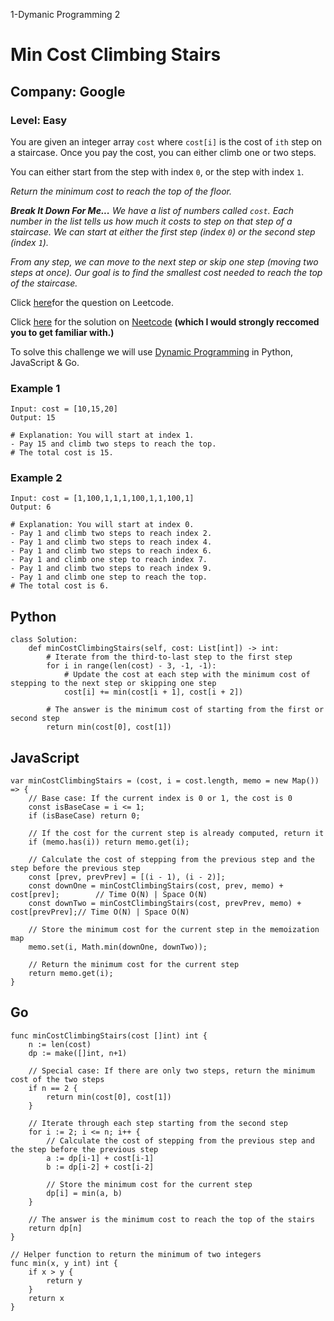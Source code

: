1-Dymanic Programming 2
# Min Cost Climbing Stairs
## Company: Google
### Level: Easy

You are given an integer array `cost` where `cost[i]` is the cost of `ith` step on a staircase. Once you pay the cost, you can either climb one or two steps.

You can either start from the step with index `0`, or the step with index `1`.

*Return the minimum cost to reach the top of the floor.*

 ***Break It Down For Me...***
 *We have a list of numbers called `cost`.*
 *Each number in the list tells us how much it costs to step on that step of a staircase.*
*We can start at either the first step (index `0`) or the second step (index `1`).*

*From any step, we can move to the next step or skip one step (moving two steps at once).*
*Our goal is to find the smallest cost needed to reach the top of the staircase.*

Click [here](https://leetcode.com/problems/min-cost-climbing-stairs/description/)for the question on Leetcode.

Click [here](https://www.youtube.com/watch?v=ktmzAZWkEZ0) for the solution on [Neetcode](https://neetcode.io/) **(which I would strongly reccomed you to get familiar with.)**

To solve this challenge we will use [Dynamic Programming](https://www.geeksforgeeks.org/dynamic-programming/) in Python, JavaScript & Go.

### Example 1
```
Input: cost = [10,15,20]
Output: 15

# Explanation: You will start at index 1.
- Pay 15 and climb two steps to reach the top.
# The total cost is 15.
```

### Example 2
```
Input: cost = [1,100,1,1,1,100,1,1,100,1]
Output: 6

# Explanation: You will start at index 0.
- Pay 1 and climb two steps to reach index 2.
- Pay 1 and climb two steps to reach index 4.
- Pay 1 and climb two steps to reach index 6.
- Pay 1 and climb one step to reach index 7.
- Pay 1 and climb two steps to reach index 9.
- Pay 1 and climb one step to reach the top.
# The total cost is 6.
```

## Python
```
class Solution:
    def minCostClimbingStairs(self, cost: List[int]) -> int:
        # Iterate from the third-to-last step to the first step
        for i in range(len(cost) - 3, -1, -1):
            # Update the cost at each step with the minimum cost of stepping to the next step or skipping one step
            cost[i] += min(cost[i + 1], cost[i + 2])

        # The answer is the minimum cost of starting from the first or second step
        return min(cost[0], cost[1])
```

## JavaScript
```
var minCostClimbingStairs = (cost, i = cost.length, memo = new Map()) => {
    // Base case: If the current index is 0 or 1, the cost is 0
    const isBaseCase = i <= 1;
    if (isBaseCase) return 0;

    // If the cost for the current step is already computed, return it
    if (memo.has(i)) return memo.get(i);

    // Calculate the cost of stepping from the previous step and the step before the previous step
    const [prev, prevPrev] = [(i - 1), (i - 2)];
    const downOne = minCostClimbingStairs(cost, prev, memo) + cost[prev];        // Time O(N) | Space O(N)
    const downTwo = minCostClimbingStairs(cost, prevPrev, memo) + cost[prevPrev];// Time O(N) | Space O(N)

    // Store the minimum cost for the current step in the memoization map
    memo.set(i, Math.min(downOne, downTwo));

    // Return the minimum cost for the current step
    return memo.get(i);
}
```

## Go
```
func minCostClimbingStairs(cost []int) int {
    n := len(cost)
    dp := make([]int, n+1)

    // Special case: If there are only two steps, return the minimum cost of the two steps
    if n == 2 {
        return min(cost[0], cost[1])
    }

    // Iterate through each step starting from the second step
    for i := 2; i <= n; i++ {
        // Calculate the cost of stepping from the previous step and the step before the previous step
        a := dp[i-1] + cost[i-1]
        b := dp[i-2] + cost[i-2]

        // Store the minimum cost for the current step
        dp[i] = min(a, b)
    }

    // The answer is the minimum cost to reach the top of the stairs
    return dp[n]
}

// Helper function to return the minimum of two integers
func min(x, y int) int {
    if x > y {
        return y
    }
    return x
}
```